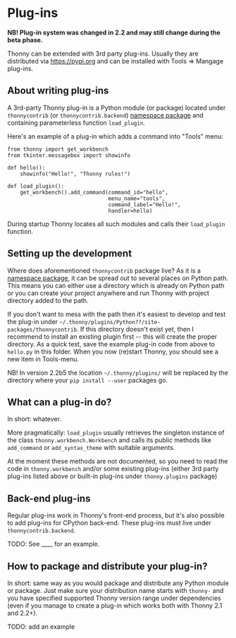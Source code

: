 # Plug-ins

**NB! Plug-in system was changed in 2.2 and may still change during the beta phase.**

Thonny can be extended with 3rd party plug-ins. Usually they are distributed via https://pypi.org and can be installed with Tools => Mangage plug-ins.

## About writing plug-ins

A 3rd-party Thonny plug-in is a Python module (or package) located under `thonnycontrib` (or `thonnycontrib.backend`) [namespace package](https://packaging.python.org/guides/packaging-namespace-packages/) and containing parameterless function ``load_plugin``.

Here's an example of a plug-in which adds a command into "Tools" menu:

```
from thonny import get_workbench
from tkinter.messagebox import showinfo

def hello():
    showinfo("Hello!", "Thonny rules!")

def load_plugin():
    get_workbench().add_command(command_id="hello",
                                menu_name="tools",
                                command_label="Hello!",
                                handler=hello)
```

During startup Thonny locates all such modules and calls their `load_plugin` function.

## Setting up the development

Where does aforementioned `thonnycontrib` package live? As it is a [namespace package](https://packaging.python.org/guides/packaging-namespace-packages/), it can be spread out to several places on Python path. This means you can either use a directory which is already on Python path or you can create your project anywhere and run Thonny with project directory added to the path.

If you don't want to mess with the path then it's easiest to develop and test the plug-in under `~/.thonny/plugins/Python??/site-packages/thonnycontrib`. If this directory doesn't exist yet, then I recommend to install an existing plugin first -- this will create the proper directory. As a quick test, save the example plug-in code from above to `hello.py` in this folder. When you now (re)start Thonny, you should see a new item in Tools-menu.

NB! In version 2.2b5 the location `~/.thonny/plugins/` will be replaced by the directory where your `pip install --user` packages go.


## What can a plug-in do?

In short: whatever. 

More pragmatically: ``load_plugin`` usually retrieves the singleton instance of the class ``thonny.workbench.Workbench`` and calls its public methods like ``add_command`` or ``add_syntax_theme`` with suitable arguments.

At the moment these methods are not documented, so you need to read the code in `thonny.workbench` and/or some existing plug-ins (either 3rd party plug-ins listed above or built-in plug-ins under `thonny.plugins` package)


## Back-end plug-ins

Regular plug-ins work in Thonny's front-end process, but it's also possible to add plug-ins for CPython back-end. These plug-ins must live under `thonnycontrib.backend`.

TODO: See ____ for an example.

## How to package and distribute your plug-in?

In short: same way as you would package and distribute any Python module or package. Just make sure your distribution name starts with `thonny-` and you have specified supported Thonny version range under dependencies (even if you manage to create a plug-in which works both with Thonny 2.1 and 2.2+). 

TODO: add an example